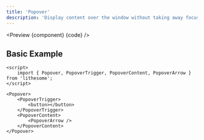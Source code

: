 ```yaml
---
title: 'Popover'
description: 'Display content over the window without taking away focus from the current context.'
---
```


<script>
	import {ComponentAPI, Preview} from '$site/index.ts';

	import api from './api';
	import {default as component} from './component.svelte';
	import {default as code} from './component.svelte?raw';
</script>

<Preview {component} {code} />

## Basic Example

```svelte
<script>
	import { Popover, PopoverTrigger, PopoverContent, PopoverArrow } from 'lithesome';
</script>

<Popover>
	<PopoverTrigger>
		<button></button>
	</PopoverTrigger>
	<PopoverContent>
		<PopoverArrow />
	</PopoverContent>
</Popover>
```

<ComponentAPI data={api} />
